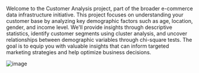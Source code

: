 Welcome to the Customer Analysis project, part of the broader e-commerce data infrastructure initiative. This project focuses on understanding your customer base by analyzing key demographic factors such as age, location, gender, and income level. We'll provide insights through descriptive statistics, identify customer segments using cluster analysis, and uncover relationships between demographic variables through chi-square tests. The goal is to equip you with valuable insights that can inform targeted marketing strategies and help optimize business decisions.

![image](https://github.com/user-attachments/assets/f8b60a10-580d-4bdd-9457-a9e441c737a2)
